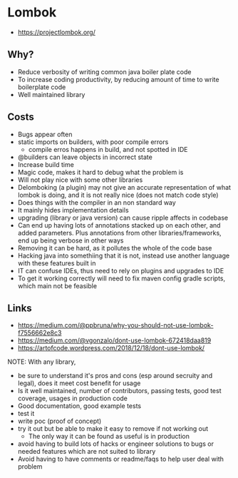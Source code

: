 # Lombok

- https://projectlombok.org/

## Why?

- Reduce verbosity of writing common java boiler plate code
- To increase coding productivity, by reducing amount of time to write boilerplate code
- Well maintained library

## Costs

- Bugs appear often
- static imports on builders, with poor compile errors
  - compile erros happens in build, and not spotted in IDE
- @builders can leave objects in incorrect state
- Increase build time
- Magic code, makes it hard to debug what the problem is
- Will not play nice with some other libraries
- Delomboking (a plugin) may not give an accurate representation of what lombok is doing, and it is not really nice (does not match code style)
- Does things with the compiler in an non standard way
- It mainly hides implementation details
- upgrading (library or java version) can cause ripple affects in codebase
- Can end up having lots of annotations stacked up on each other, and added parameters. Plus annotations from other libraries/frameworks, end up being verbose in other ways
- Removing it can be hard, as it pollutes the whole of the code base
- Hacking java into somethiing that it is not, instead use another language with these features built in
- IT can confuse IDEs, thus need to rely on plugins and upgrades to IDE
- To get it working  correctly will need to fix maven config gradle scripts, which main not be feasible

## Links

- https://medium.com/@ppbruna/why-you-should-not-use-lombok-f7556662e8c3
- https://medium.com/@vgonzalo/dont-use-lombok-672418daa819
- https://artofcode.wordpress.com/2018/12/18/dont-use-lombok/



NOTE: With any library,
- be sure to understand it's pros and cons (esp around secruity and legal), does it meet cost benefit for usage
- Is it well maintained, number of contributors, passing tests, good test coverage, usages in production code
- Good documentation, good example tests
- test it
- write poc (proof of concept)
- try it out but be able to make it easy to remove if not working out
  - The only way it can be found as useful is in production
- avoid having to build lots of hacks or engineer solutions to bugs or needed features which are not suited to library
- Avoid having to have comments or readme/faqs to help user deal with problem
